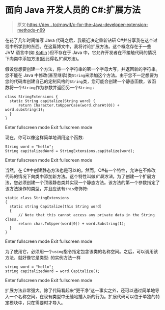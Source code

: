 # 面向 Java 开发人员的 C#:扩展方法

> 原文:[https://dev . to/rnowif/c-for-the-Java-developer-extension-methods-n69](https://dev.to/rnowif/c-for-the-java-developer-extension-methods-n69)

在花了几年时间编写 Java 代码之后，我最近决定重新钻研 C#并分享我在这个过程中所学到的东西。在这篇博文中，我将讨论扩展方法。这个概念存在于一些 JVM 语言中(如 [Kotlin](https://kotlinlang.org/docs/reference/extensions.html) )但不存在于 Java 中，它允许开发者在不接触代码的情况下向类中添加方法(因此得名*扩展*方法)。

假设您想要创建一个方法，将一个字符串的第一个字母大写，并返回新的字符串。您不能在 Java 中修改(甚至继承)类`String`来添加这个方法。由于您不一定想要为您的代码库创建自己的定制风格的`String`类，您可能会创建一个静态函数，该函数将一个`String`作为参数并返回另一个`String` :

```
class StringExtensions {
  static String capitalize(String word) {
      return Character.toUpperCase(word.charAt(0)) + word.substring(1);
  }
} 
```

Enter fullscreen mode Exit fullscreen mode

现在，你可以像这样简单地调用这个函数:

```
String word = "hello";
String capitalizedWord = StringExtensions.capitalize(word); 
```

Enter fullscreen mode Exit fullscreen mode

当然，在 C#中创建静态方法也是可以的。然而，C#有一个特性，允许在不修改代码的情况下向类中添加新方法。这个特性叫做*扩展方法*。为了创建一个扩展方法，您必须创建一个顶级静态类并实现一个静态方法。该方法的第一个参数指定了该方法操作的类型，并且应该有`this`修饰符:

```
static class StringExtensions
{
  static string Capitalize(this String word)
  {
      // Note that this cannot access any private data in the String class. 
      return char.ToUpper(word[0]) + word.Substring(1);
  }
} 
```

Enter fullscreen mode Exit fullscreen mode

为了使用它，必须用一个`using`指令指定包含该类的名称空间。之后，可以调用该方法，就好像它是类型:
的实例方法一样

```
string word = "hello";
string capitalizedWord = word.Capitalize(); 
```

Enter fullscreen mode Exit fullscreen mode

扩展方法非常强大。除了代码看起来“更干净”这一事实之外，还可以通过简单地导入一个名称空间，在现有类型中无缝地插入新的行为。扩展代码可以位于单独的特定模块中，只在需要时才导入。